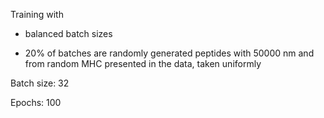 Training with 

- balanced batch sizes

- 20% of batches are randomly generated peptides with 50000 nm and from random MHC presented in the data, taken uniformly

Batch size: 32

Epochs: 100